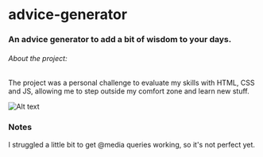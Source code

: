 # advice-generator
### An advice generator to add a bit of wisdom to your days.   

###### About the project:   

The project was a personal challenge to evaluate my skills with HTML, CSS and JS, allowing me to step outside my comfort zone and learn new stuff.   
   
![Alt text](https://i.imgur.com/3MKWFcn.png)   

### Notes
I struggled a little bit to get @media queries working, so it's not perfect yet.
